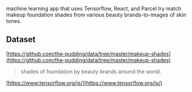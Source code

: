 
machine learning app that uses Tensorflow, React, and Parcel try match makeup foundation shades from various beauty brands-to-images of skin tones.



## Dataset
[https://github.com/the-pudding/data/tree/master/makeup-shades](https://github.com/the-pudding/data/tree/master/makeup-shades)

>  shades of foundation  by  beauty brands around the world.

[https://www.tensorflow.org/js/](https://www.tensorflow.org/js/)


